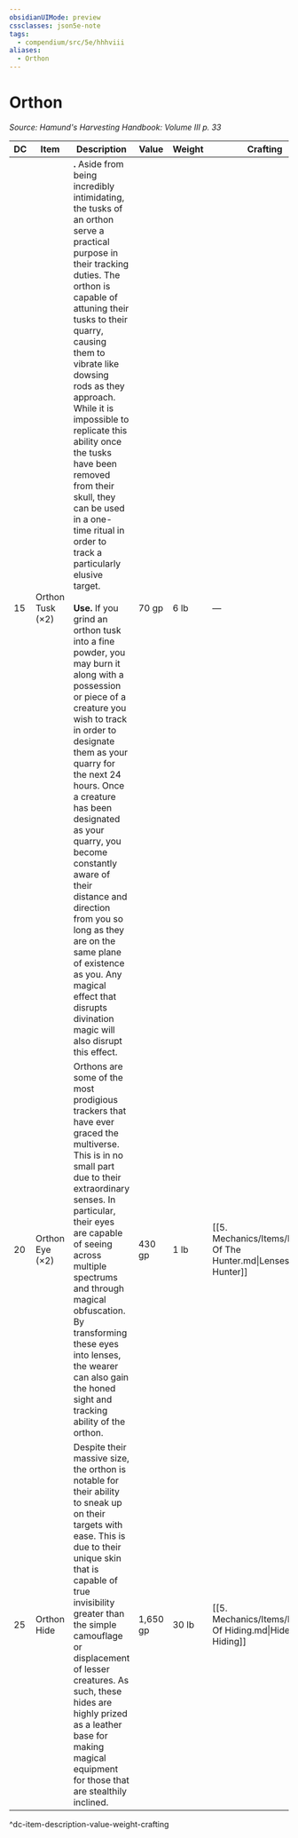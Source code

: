 ```yaml
---
obsidianUIMode: preview
cssclasses: json5e-note
tags:
  - compendium/src/5e/hhhviii
aliases:
  - Orthon
---
```

# Orthon
*Source: Hamund's Harvesting Handbook: Volume III p. 33* 

| DC | Item | Description | Value | Weight | Crafting |
|----|------|-------------|-------|--------|----------|
| 15 | Orthon Tusk (×2) | **.** Aside from being incredibly intimidating, the tusks of an orthon serve a practical purpose in their tracking duties. The orthon is capable of attuning their tusks to their quarry, causing them to vibrate like dowsing rods as they approach. While it is impossible to replicate this ability once the tusks have been removed from their skull, they can be used in a one-time ritual in order to track a particularly elusive target.<br /><br />**Use.** If you grind an orthon tusk into a fine powder, you may burn it along with a possession or piece of a creature you wish to track in order to designate them as your quarry for the next 24 hours. Once a creature has been designated as your quarry, you become constantly aware of their distance and direction from you so long as they are on the same plane of existence as you. Any magical effect that disrupts divination magic will also disrupt this effect. | 70 gp | 6 lb | — |
| 20 | Orthon Eye (×2) | Orthons are some of the most prodigious trackers that have ever graced the multiverse. This is in no small part due to their extraordinary senses. In particular, their eyes are capable of seeing across multiple spectrums and through magical obfuscation. By transforming these eyes into lenses, the wearer can also gain the honed sight and tracking ability of the orthon. | 430 gp | 1 lb | [[5. Mechanics/Items/Lenses Of The Hunter.md\|Lenses of the Hunter]] |
| 25 | Orthon Hide | Despite their massive size, the orthon is notable for their ability to sneak up on their targets with ease. This is due to their unique skin that is capable of true invisibility greater than the simple camouflage or displacement of lesser creatures. As such, these hides are highly prized as a leather base for making magical equipment for those that are stealthily inclined. | 1,650 gp | 30 lb | [[5. Mechanics/Items/Hide Of Hiding.md\|Hide of Hiding]] |
^dc-item-description-value-weight-crafting
